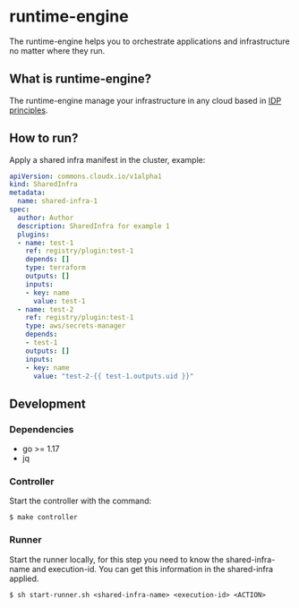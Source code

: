 # runtime-engine

The runtime-engine helps you to orchestrate applications and infrastructure no matter where they run.

## What is runtime-engine?

The runtime-engine manage your infrastructure in any cloud based in [IDP principles](https://internaldeveloperplatform.org/).

## How to run?

Apply a shared infra manifest in the cluster, example:
```yaml
apiVersion: commons.cloudx.io/v1alpha1
kind: SharedInfra
metadata:
  name: shared-infra-1
spec:
  author: Author
  description: SharedInfra for example 1
  plugins:
  - name: test-1
    ref: registry/plugin:test-1
    depends: []
    type: terraform
    outputs: []
    inputs:
    - key: name
      value: test-1
  - name: test-2
    ref: registry/plugin:test-1
    type: aws/secrets-manager
    depends: 
    - test-1
    outputs: []
    inputs:
    - key: name
      value: "test-2-{{ test-1.outputs.uid }}"
```


## Development

### Dependencies
- go >= 1.17
- jq

### Controller
Start the controller with the command:
```
$ make controller
```
### Runner
Start the runner locally, for this step you need to know the shared-infra-name and execution-id. You can get this information in the shared-infra applied.
```
$ sh start-runner.sh <shared-infra-name> <execution-id> <ACTION>
```
